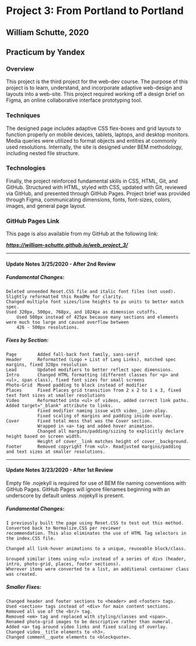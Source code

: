 # Project 3: From Portland to Portland
## William Schutte, 2020
Practicum by Yandex
-----
### Overview
This project is the third project for the web-dev course. The purpose of this project is to learn, understand, 
and incorporate adaptive web-design and layouts into a web-site. This project required working off a design brief 
on Figma, an online collaborative interface prototyping tool. 

### Techniques
The designed page includes adaptive CSS flex-boxes and grid layouts to function properly on mobile devices, tablets, 
laptops, and desktop monitors. Media queries were utilized to format objects and entities at commonly used 
resolutions. Internally, the site is designed under BEM methodology, including nested file structure. 

### Technologies
Finally, the project reinforced fundamental skills in CSS, HTML, Git, and GitHub. 
Structured with HTML, styled with CSS, updated with Git, reviewed via GitHub, and presented through GitHub Pages.
Project brief was provided through Figma, communicating dimensions, fonts, font-sizes, colors, images, and general 
page layout. 

### GitHub Pages Link

This page is also available from my GitHub at the following link:

***https://william-schutte.github.io/web_project_3/***

-----

#### Update Notes 3/25/2020 - After 2nd Review

##### Fundamental Changes:
    Deleted unneeded Reset.CSS file and italic font files (not used).
    Slightly reformatted this ReadMe for clarity.
    Changed multiple font sizes/line heights to px units to better match spec.
    Used 320px, 500px, 768px, and 1024px as dimension cutoffs.
        Used 500px instead of 425px because many sections and elements were much too large and caused overflow between
        426 - 500px resolutions.

##### Fixes by Section:
    Page        Added fall-back font family, sans-serif
    Header      Reformatted (Logo + List of Lang Links), matched spec margins, fixed 320px resolution
    Lead        Updated modifiers to better reflect spec dimensions.
    Intro       Changed HTML formatting (different classes for <p> and <ul>, span class), fixed font sizes for small screens
    Photo-Grid  Moved padding to block instead of modifier
    Places      Fixed Places grid transition from 2 x 2 to 1 x 3, fixed text font sizes at smaller resolutions
    Video       Reformatted into <ul> of videos, added correct link paths. Added target="_blank" attribute to links.
                Fixed modifier naming issue with video__icon-play.
                Fixed scaling of margins and padding inside overlay.
    Cover       Fixed total mess that was the Cover section.
                Wrapped in <a> tag and added hover animation.
                Changed all margins/padding/sizing to explicitly declare height based on screen width.
                Height of cover__link matches height of cover__background.
    Footer      Removed copyright from <ul>. Readjusted margins/padding and text sizes at smaller resolutions.
    
-----

#### Update Notes 3/23/2020 - After 1st Review
Empty file .nojekyll is required for use of BEM file naming conventions with GitHub Pages. GitHub Pages will ignore
filenames beginning with an underscore by default unless .nojekyll is present.

##### Fundamental Changes:

    I previously built the page using Reset.CSS to test out this method. Converted back to Normalize.CSS per reviewer 
    recommendation. This also eliminates the use of HTML Tag selectors in the index.CSS file. 

    Changed all link-hover animations to a unique, reuseable block/class.

    Grouped similar items using <ul> instead of a series of divs (header, intro, photo-grid, places, footer sections).
    Wherever items were converted to a list, an additional container class was created.

##### Smaller Fixes:

    Changed header and footer sections to <header> and <footer> tags.
    Used <section> tags instead of <div> for main content sections.
    Removed all use of the <br/> tag.
    Removed <em> tag and replaced with styling/classes and <span>.
    Renamed photo-grid images to be descriptive rather than numeral.
    Added <a> tag around video links and fixed scaling of overlay.
    Changed video__title elements to <h3>.
    Changed comment__quote elements to <blockquote>.